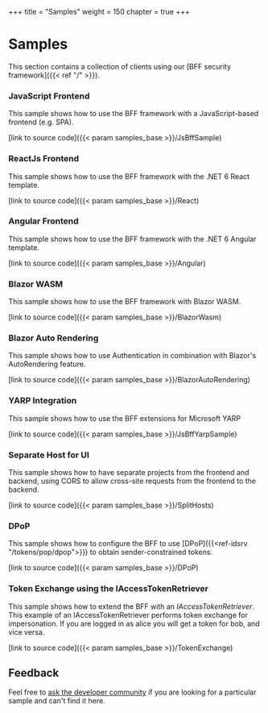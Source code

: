 +++
title = "Samples"
weight = 150
chapter = true
+++

# Samples

This section contains a collection of clients using our [BFF security framework]({{< ref "/" >}}).

### JavaScript Frontend
This sample shows how to use the BFF framework with a JavaScript-based frontend (e.g. SPA).

[link to source code]({{< param samples_base >}}/JsBffSample)

### ReactJs Frontend
This sample shows how to use the BFF framework with the .NET 6 React template.

[link to source code]({{< param samples_base >}}/React)

### Angular Frontend
This sample shows how to use the BFF framework with the .NET 6 Angular template.

[link to source code]({{< param samples_base >}}/Angular)

### Blazor WASM
This sample shows how to use the BFF framework with Blazor WASM.

[link to source code]({{< param samples_base >}}/BlazorWasm)

### Blazor Auto Rendering
This sample shows how to use Authentication in combination with Blazor's AutoRendering feature. 

[link to source code]({{< param samples_base >}}/BlazorAutoRendering)


### YARP Integration
This sample shows how to use the BFF extensions for Microsoft YARP

[link to source code]({{< param samples_base >}}/JsBffYarpSample)

### Separate Host for UI
This sample shows how to have separate projects from the frontend and backend, using CORS to allow cross-site requests from the frontend to the backend.

[link to source code]({{< param samples_base >}}/SplitHosts)

### DPoP
This sample shows how to configure the BFF to use [DPoP]({{<ref-idsrv "/tokens/pop/dpop">}}) to obtain sender-constrained tokens.

[link to source code]({{< param samples_base >}}/DPoP)

### Token Exchange using the IAccessTokenRetriever
This sample shows how to extend the BFF with an *IAccessTokenRetriever*. This example of an IAccessTokenRetriever performs token exchange for impersonation. If you are logged in as alice you will get a token for bob, and vice versa.

[link to source code]({{< param samples_base >}}/TokenExchange)

## Feedback
Feel free to [ask the developer community](https://github.com/DuendeSoftware/community/discussions) if you are looking for a particular sample and can't find it here.
